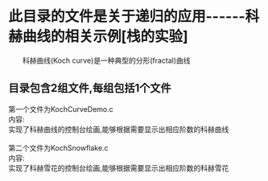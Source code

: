 此目录的文件是关于递归的应用------科赫曲线的相关示例[栈的实验]
===========================
&emsp;&emsp;科赫曲线(Koch curve)是一种典型的分形(fractal)曲线<br>

目录包含2组文件,每组包括1个文件
----------
第一个文件为KochCurveDemo.c<br>
内容:<br>
实现了科赫曲线的控制台绘画,能够根据需要显示出相应阶数的科赫曲线<br>
<br>
第二个文件为KochSnowflake.c<br>
内容:<br>
实现了科赫雪花的控制台绘画,能够根据需要显示出相应阶数的科赫雪花<br>